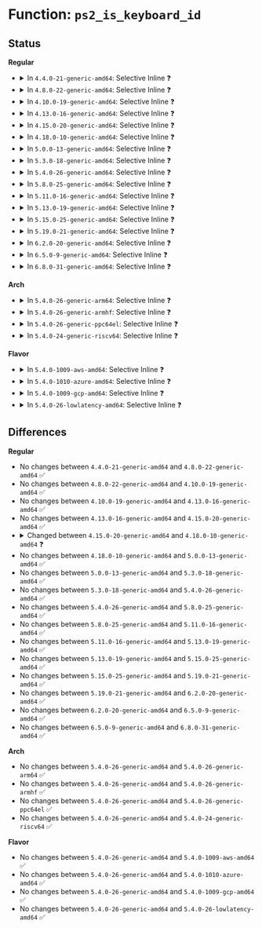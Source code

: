 # Function: <code>ps2_is_keyboard_id</code>

## Status
<b>Regular</b>
<ul>
<li>
<details>
<summary>In <code>4.4.0-21-generic-amd64</code>: Selective Inline ❓</summary>

```c
int ps2_is_keyboard_id(char id_byte)
```

```json
{
  "name": "ps2_is_keyboard_id",
  "collision_type": "Unique Global",
  "inline_type": "Selective",
  "funcs": [
    {
      "addr": 18446744071585554064,
      "name": "ps2_is_keyboard_id",
      "external": true,
      "loc": "drivers/input/serio/libps2.c:107",
      "file": "drivers/input/serio/libps2.c",
      "inline": "not declared, inlined",
      "caller_inline": [
        "drivers/input/serio/libps2.c:__ps2_command"
      ],
      "caller_func": [
        "drivers/input/keyboard/atkbd.c:atkbd_probe"
      ]
    }
  ],
  "symbols": [
    {
      "addr": 18446744071585554064,
      "name": "ps2_is_keyboard_id",
      "section": ".text",
      "bind": "STB_GLOBAL",
      "size": 41
    }
  ]
}
```
</details>
</li>
<li>
<details>
<summary>In <code>4.8.0-22-generic-amd64</code>: Selective Inline ❓</summary>

```c
int ps2_is_keyboard_id(char id_byte)
```

```json
{
  "name": "ps2_is_keyboard_id",
  "collision_type": "Unique Global",
  "inline_type": "Selective",
  "funcs": [
    {
      "addr": 18446744071585950125,
      "name": "ps2_is_keyboard_id",
      "external": true,
      "loc": "drivers/input/serio/libps2.c:105",
      "file": "drivers/input/serio/libps2.c",
      "inline": "not declared, inlined",
      "caller_inline": [
        "drivers/input/serio/libps2.c:__ps2_command"
      ],
      "caller_func": [
        "drivers/input/keyboard/atkbd.c:atkbd_probe"
      ]
    }
  ],
  "symbols": [
    {
      "addr": 18446744071585947920,
      "name": "ps2_is_keyboard_id",
      "section": ".text",
      "bind": "STB_GLOBAL",
      "size": 41
    }
  ]
}
```
</details>
</li>
<li>
<details>
<summary>In <code>4.10.0-19-generic-amd64</code>: Selective Inline ❓</summary>

```c
int ps2_is_keyboard_id(char id_byte)
```

```json
{
  "name": "ps2_is_keyboard_id",
  "collision_type": "Unique Global",
  "inline_type": "Selective",
  "funcs": [
    {
      "addr": 18446744071586138544,
      "name": "ps2_is_keyboard_id",
      "external": true,
      "loc": "drivers/input/serio/libps2.c:105",
      "file": "drivers/input/serio/libps2.c",
      "inline": "not declared, inlined",
      "caller_inline": [
        "drivers/input/serio/libps2.c:__ps2_command"
      ],
      "caller_func": [
        "drivers/input/keyboard/atkbd.c:atkbd_probe"
      ]
    }
  ],
  "symbols": [
    {
      "addr": 18446744071586136368,
      "name": "ps2_is_keyboard_id",
      "section": ".text",
      "bind": "STB_GLOBAL",
      "size": 41
    }
  ]
}
```
</details>
</li>
<li>
<details>
<summary>In <code>4.13.0-16-generic-amd64</code>: Selective Inline ❓</summary>

```c
int ps2_is_keyboard_id(char id_byte)
```

```json
{
  "name": "ps2_is_keyboard_id",
  "collision_type": "Unique Global",
  "inline_type": "Selective",
  "funcs": [
    {
      "addr": 18446744071586227622,
      "name": "ps2_is_keyboard_id",
      "external": true,
      "loc": "drivers/input/serio/libps2.c:105",
      "file": "drivers/input/serio/libps2.c",
      "inline": "not declared, inlined",
      "caller_inline": [
        "drivers/input/serio/libps2.c:__ps2_command"
      ],
      "caller_func": [
        "drivers/input/keyboard/atkbd.c:atkbd_probe"
      ]
    }
  ],
  "symbols": [
    {
      "addr": 18446744071586225296,
      "name": "ps2_is_keyboard_id",
      "section": ".text",
      "bind": "STB_GLOBAL",
      "size": 41
    }
  ]
}
```
</details>
</li>
<li>
<details>
<summary>In <code>4.15.0-20-generic-amd64</code>: Selective Inline ❓</summary>

```c
int ps2_is_keyboard_id(char id_byte)
```

```json
{
  "name": "ps2_is_keyboard_id",
  "collision_type": "Unique Global",
  "inline_type": "Selective",
  "funcs": [
    {
      "addr": 18446744071586690902,
      "name": "ps2_is_keyboard_id",
      "external": true,
      "loc": "drivers/input/serio/libps2.c:105",
      "file": "drivers/input/serio/libps2.c",
      "inline": "not declared, inlined",
      "caller_inline": [
        "drivers/input/serio/libps2.c:__ps2_command"
      ],
      "caller_func": [
        "drivers/input/keyboard/atkbd.c:atkbd_probe"
      ]
    }
  ],
  "symbols": [
    {
      "addr": 18446744071586688576,
      "name": "ps2_is_keyboard_id",
      "section": ".text",
      "bind": "STB_GLOBAL",
      "size": 41
    }
  ]
}
```
</details>
</li>
<li>
<details>
<summary>In <code>4.18.0-10-generic-amd64</code>: Selective Inline ❓</summary>

```c
bool ps2_is_keyboard_id(u8 id_byte)
```

```json
{
  "name": "ps2_is_keyboard_id",
  "collision_type": "Unique Global",
  "inline_type": "Selective",
  "funcs": [
    {
      "addr": 18446744071586956973,
      "name": "ps2_is_keyboard_id",
      "external": true,
      "loc": "drivers/input/serio/libps2.c:153",
      "file": "drivers/input/serio/libps2.c",
      "inline": "not declared, inlined",
      "caller_inline": [
        "drivers/input/serio/libps2.c:__ps2_command"
      ],
      "caller_func": [
        "drivers/input/keyboard/atkbd.c:atkbd_probe"
      ]
    }
  ],
  "symbols": [
    {
      "addr": 18446744071586953968,
      "name": "ps2_is_keyboard_id",
      "section": ".text",
      "bind": "STB_GLOBAL",
      "size": 38
    }
  ]
}
```
</details>
</li>
<li>
<details>
<summary>In <code>5.0.0-13-generic-amd64</code>: Selective Inline ❓</summary>

```c
bool ps2_is_keyboard_id(u8 id_byte)
```

```json
{
  "name": "ps2_is_keyboard_id",
  "collision_type": "Unique Global",
  "inline_type": "Selective",
  "funcs": [
    {
      "addr": 18446744071587117837,
      "name": "ps2_is_keyboard_id",
      "external": true,
      "loc": "drivers/input/serio/libps2.c:153",
      "file": "drivers/input/serio/libps2.c",
      "inline": "not declared, inlined",
      "caller_inline": [
        "drivers/input/serio/libps2.c:__ps2_command"
      ],
      "caller_func": [
        "drivers/input/keyboard/atkbd.c:atkbd_probe"
      ]
    }
  ],
  "symbols": [
    {
      "addr": 18446744071587114832,
      "name": "ps2_is_keyboard_id",
      "section": ".text",
      "bind": "STB_GLOBAL",
      "size": 38
    }
  ]
}
```
</details>
</li>
<li>
<details>
<summary>In <code>5.3.0-18-generic-amd64</code>: Selective Inline ❓</summary>

```c
bool ps2_is_keyboard_id(u8 id_byte)
```

```json
{
  "name": "ps2_is_keyboard_id",
  "collision_type": "Unique Global",
  "inline_type": "Selective",
  "funcs": [
    {
      "addr": 18446744071587382518,
      "name": "ps2_is_keyboard_id",
      "external": true,
      "loc": "drivers/input/serio/libps2.c:149",
      "file": "drivers/input/serio/libps2.c",
      "inline": "not declared, inlined",
      "caller_inline": [
        "drivers/input/serio/libps2.c:__ps2_command"
      ],
      "caller_func": [
        "drivers/input/keyboard/atkbd.c:atkbd_probe"
      ]
    }
  ],
  "symbols": [
    {
      "addr": 18446744071587379408,
      "name": "ps2_is_keyboard_id",
      "section": ".text",
      "bind": "STB_GLOBAL",
      "size": 38
    }
  ]
}
```
</details>
</li>
<li>
<details>
<summary>In <code>5.4.0-26-generic-amd64</code>: Selective Inline ❓</summary>

```c
bool ps2_is_keyboard_id(u8 id_byte)
```

```json
{
  "name": "ps2_is_keyboard_id",
  "collision_type": "Unique Global",
  "inline_type": "Selective",
  "funcs": [
    {
      "addr": 18446744071587584399,
      "name": "ps2_is_keyboard_id",
      "external": true,
      "loc": "drivers/input/serio/libps2.c:149",
      "file": "drivers/input/serio/libps2.c",
      "inline": "not declared, inlined",
      "caller_inline": [
        "drivers/input/serio/libps2.c:__ps2_command"
      ],
      "caller_func": [
        "drivers/input/keyboard/atkbd.c:atkbd_probe"
      ]
    }
  ],
  "symbols": [
    {
      "addr": 18446744071587581328,
      "name": "ps2_is_keyboard_id",
      "section": ".text",
      "bind": "STB_GLOBAL",
      "size": 38
    }
  ]
}
```
</details>
</li>
<li>
<details>
<summary>In <code>5.8.0-25-generic-amd64</code>: Selective Inline ❓</summary>

```c
bool ps2_is_keyboard_id(u8 id_byte)
```

```json
{
  "name": "ps2_is_keyboard_id",
  "collision_type": "Unique Global",
  "inline_type": "Selective",
  "funcs": [
    {
      "addr": 18446744071588445871,
      "name": "ps2_is_keyboard_id",
      "external": true,
      "loc": "drivers/input/serio/libps2.c:149",
      "file": "drivers/input/serio/libps2.c",
      "inline": "not declared, inlined",
      "caller_inline": [
        "drivers/input/serio/libps2.c:__ps2_command"
      ],
      "caller_func": [
        "drivers/input/keyboard/atkbd.c:atkbd_probe"
      ]
    }
  ],
  "symbols": [
    {
      "addr": 18446744071588442784,
      "name": "ps2_is_keyboard_id",
      "section": ".text",
      "bind": "STB_GLOBAL",
      "size": 38
    }
  ]
}
```
</details>
</li>
<li>
<details>
<summary>In <code>5.11.0-16-generic-amd64</code>: Selective Inline ❓</summary>

```c
bool ps2_is_keyboard_id(u8 id_byte)
```

```json
{
  "name": "ps2_is_keyboard_id",
  "collision_type": "Unique Global",
  "inline_type": "Selective",
  "funcs": [
    {
      "addr": 18446744071588475839,
      "name": "ps2_is_keyboard_id",
      "external": true,
      "loc": "drivers/input/serio/libps2.c:149",
      "file": "drivers/input/serio/libps2.c",
      "inline": "not declared, inlined",
      "caller_inline": [
        "drivers/input/serio/libps2.c:__ps2_command"
      ],
      "caller_func": [
        "drivers/input/keyboard/atkbd.c:atkbd_probe"
      ]
    }
  ],
  "symbols": [
    {
      "addr": 18446744071588472768,
      "name": "ps2_is_keyboard_id",
      "section": ".text",
      "bind": "STB_GLOBAL",
      "size": 38
    }
  ]
}
```
</details>
</li>
<li>
<details>
<summary>In <code>5.13.0-19-generic-amd64</code>: Selective Inline ❓</summary>

```c
bool ps2_is_keyboard_id(u8 id_byte)
```

```json
{
  "name": "ps2_is_keyboard_id",
  "collision_type": "Unique Global",
  "inline_type": "Selective",
  "funcs": [
    {
      "addr": 18446744071588357956,
      "name": "ps2_is_keyboard_id",
      "external": true,
      "loc": "drivers/input/serio/libps2.c:149",
      "file": "drivers/input/serio/libps2.c",
      "inline": "not declared, inlined",
      "caller_inline": [
        "drivers/input/serio/libps2.c:__ps2_command"
      ],
      "caller_func": [
        "drivers/input/keyboard/atkbd.c:atkbd_probe"
      ]
    }
  ],
  "symbols": [
    {
      "addr": 18446744071588354976,
      "name": "ps2_is_keyboard_id",
      "section": ".text",
      "bind": "STB_GLOBAL",
      "size": 38
    }
  ]
}
```
</details>
</li>
<li>
<details>
<summary>In <code>5.15.0-25-generic-amd64</code>: Selective Inline ❓</summary>

```c
bool ps2_is_keyboard_id(u8 id_byte)
```

```json
{
  "name": "ps2_is_keyboard_id",
  "collision_type": "Unique Global",
  "inline_type": "Selective",
  "funcs": [
    {
      "addr": 18446744071589021494,
      "name": "ps2_is_keyboard_id",
      "external": true,
      "loc": "drivers/input/serio/libps2.c:149",
      "file": "drivers/input/serio/libps2.c",
      "inline": "not declared, inlined",
      "caller_inline": [
        "drivers/input/serio/libps2.c:__ps2_command"
      ],
      "caller_func": [
        "drivers/input/keyboard/atkbd.c:atkbd_probe"
      ]
    }
  ],
  "symbols": [
    {
      "addr": 18446744071589018400,
      "name": "ps2_is_keyboard_id",
      "section": ".text",
      "bind": "STB_GLOBAL",
      "size": 38
    }
  ]
}
```
</details>
</li>
<li>
<details>
<summary>In <code>5.19.0-21-generic-amd64</code>: Selective Inline ❓</summary>

```c
bool ps2_is_keyboard_id(u8 id_byte)
```

```json
{
  "name": "ps2_is_keyboard_id",
  "collision_type": "Unique Global",
  "inline_type": "Selective",
  "funcs": [
    {
      "addr": 18446744071590458845,
      "name": "ps2_is_keyboard_id",
      "external": true,
      "loc": "drivers/input/serio/libps2.c:149",
      "file": "drivers/input/serio/libps2.c",
      "inline": "not declared, inlined",
      "caller_inline": [
        "drivers/input/serio/libps2.c:__ps2_command"
      ],
      "caller_func": [
        "drivers/input/keyboard/atkbd.c:atkbd_probe"
      ]
    }
  ],
  "symbols": [
    {
      "addr": 18446744071590457488,
      "name": "ps2_is_keyboard_id",
      "section": ".text",
      "bind": "STB_GLOBAL",
      "size": 48
    }
  ]
}
```
</details>
</li>
<li>
<details>
<summary>In <code>6.2.0-20-generic-amd64</code>: Selective Inline ❓</summary>

```c
bool ps2_is_keyboard_id(u8 id_byte)
```

```json
{
  "name": "ps2_is_keyboard_id",
  "collision_type": "Unique Global",
  "inline_type": "Selective",
  "funcs": [
    {
      "addr": 18446744071592101133,
      "name": "ps2_is_keyboard_id",
      "external": true,
      "loc": "drivers/input/serio/libps2.c:150",
      "file": "drivers/input/serio/libps2.c",
      "inline": "not declared, inlined",
      "caller_inline": [
        "drivers/input/serio/libps2.c:__ps2_command"
      ],
      "caller_func": [
        "drivers/input/keyboard/atkbd.c:atkbd_probe"
      ]
    }
  ],
  "symbols": [
    {
      "addr": 18446744071592099760,
      "name": "ps2_is_keyboard_id",
      "section": ".text",
      "bind": "STB_GLOBAL",
      "size": 48
    }
  ]
}
```
</details>
</li>
<li>
<details>
<summary>In <code>6.5.0-9-generic-amd64</code>: Selective Inline ❓</summary>

```c
bool ps2_is_keyboard_id(u8 id_byte)
```

```json
{
  "name": "ps2_is_keyboard_id",
  "collision_type": "Unique Global",
  "inline_type": "Selective",
  "funcs": [
    {
      "addr": 18446744071592524872,
      "name": "ps2_is_keyboard_id",
      "external": true,
      "loc": "drivers/input/serio/libps2.c:183",
      "file": "drivers/input/serio/libps2.c",
      "inline": "not declared, inlined",
      "caller_inline": [
        "drivers/input/serio/libps2.c:__ps2_command"
      ],
      "caller_func": [
        "drivers/input/keyboard/atkbd.c:atkbd_probe"
      ]
    }
  ],
  "symbols": [
    {
      "addr": 18446744071592523408,
      "name": "ps2_is_keyboard_id",
      "section": ".text",
      "bind": "STB_GLOBAL",
      "size": 48
    }
  ]
}
```
</details>
</li>
<li>
<details>
<summary>In <code>6.8.0-31-generic-amd64</code>: Selective Inline ❓</summary>

```c
bool ps2_is_keyboard_id(u8 id_byte)
```

```json
{
  "name": "ps2_is_keyboard_id",
  "collision_type": "Unique Global",
  "inline_type": "Selective",
  "funcs": [
    {
      "addr": 18446744071593269464,
      "name": "ps2_is_keyboard_id",
      "external": true,
      "loc": "drivers/input/serio/libps2.c:183",
      "file": "drivers/input/serio/libps2.c",
      "inline": "not declared, inlined",
      "caller_inline": [
        "drivers/input/serio/libps2.c:__ps2_command"
      ],
      "caller_func": [
        "drivers/input/keyboard/atkbd.c:atkbd_probe"
      ]
    }
  ],
  "symbols": [
    {
      "addr": 18446744071593268000,
      "name": "ps2_is_keyboard_id",
      "section": ".text",
      "bind": "STB_GLOBAL",
      "size": 48
    }
  ]
}
```
</details>
</li>
</ul>
<b>Arch</b>
<ul>
<li>
<details>
<summary>In <code>5.4.0-26-generic-arm64</code>: Selective Inline ❓</summary>

```c
bool ps2_is_keyboard_id(u8 id_byte)
```

```json
{
  "name": "ps2_is_keyboard_id",
  "collision_type": "Unique Global",
  "inline_type": "Selective",
  "funcs": [
    {
      "addr": 18446603336500725596,
      "name": "ps2_is_keyboard_id",
      "external": true,
      "loc": "drivers/input/serio/libps2.c:149",
      "file": "drivers/input/serio/libps2.c",
      "inline": "not declared, inlined",
      "caller_inline": [
        "drivers/input/serio/libps2.c:__ps2_command"
      ],
      "caller_func": [
        "drivers/input/keyboard/atkbd.c:atkbd_probe"
      ]
    }
  ],
  "symbols": [
    {
      "addr": 18446603336500722120,
      "name": "ps2_is_keyboard_id",
      "section": ".text",
      "bind": "STB_GLOBAL",
      "size": 64
    }
  ]
}
```
</details>
</li>
<li>
<details>
<summary>In <code>5.4.0-26-generic-armhf</code>: Selective Inline ❓</summary>

```c
bool ps2_is_keyboard_id(u8 id_byte)
```

```json
{
  "name": "ps2_is_keyboard_id",
  "collision_type": "Unique Global",
  "inline_type": "Selective",
  "funcs": [
    {
      "addr": 3233247904,
      "name": "ps2_is_keyboard_id",
      "external": true,
      "loc": "drivers/input/serio/libps2.c:149",
      "file": "drivers/input/serio/libps2.c",
      "inline": "not declared, inlined",
      "caller_inline": [
        "drivers/input/serio/libps2.c:__ps2_command"
      ],
      "caller_func": [
        "drivers/input/keyboard/atkbd.c:atkbd_probe"
      ]
    }
  ],
  "symbols": [
    {
      "addr": 3233246676,
      "name": "ps2_is_keyboard_id",
      "section": ".text",
      "bind": "STB_GLOBAL",
      "size": 52
    }
  ]
}
```
</details>
</li>
<li>
<details>
<summary>In <code>5.4.0-26-generic-ppc64el</code>: Selective Inline ❓</summary>

```c
bool ps2_is_keyboard_id(u8 id_byte)
```

```json
{
  "name": "ps2_is_keyboard_id",
  "collision_type": "Unique Global",
  "inline_type": "Selective",
  "funcs": [
    {
      "addr": 13835058055294170376,
      "name": "ps2_is_keyboard_id",
      "external": true,
      "loc": "drivers/input/serio/libps2.c:149",
      "file": "drivers/input/serio/libps2.c",
      "inline": "not declared, inlined",
      "caller_inline": [
        "drivers/input/serio/libps2.c:__ps2_command"
      ],
      "caller_func": [
        "drivers/input/keyboard/atkbd.c:atkbd_probe"
      ]
    }
  ],
  "symbols": [
    {
      "addr": 13835058055294166176,
      "name": "ps2_is_keyboard_id",
      "section": ".text",
      "bind": "STB_GLOBAL",
      "size": 76
    }
  ]
}
```
</details>
</li>
<li>
<details>
<summary>In <code>5.4.0-24-generic-riscv64</code>: Selective Inline ❓</summary>

```c
bool ps2_is_keyboard_id(u8 id_byte)
```

```json
{
  "name": "ps2_is_keyboard_id",
  "collision_type": "Unique Global",
  "inline_type": "Selective",
  "funcs": [
    {
      "addr": 18446743936277571438,
      "name": "ps2_is_keyboard_id",
      "external": true,
      "loc": "drivers/input/serio/libps2.c:149",
      "file": "drivers/input/serio/libps2.c",
      "inline": "not declared, inlined",
      "caller_inline": [
        "drivers/input/serio/libps2.c:__ps2_command"
      ],
      "caller_func": [
        "drivers/input/keyboard/atkbd.c:atkbd_probe"
      ]
    }
  ],
  "symbols": [
    {
      "addr": 18446743936277568642,
      "name": "ps2_is_keyboard_id",
      "section": ".text",
      "bind": "STB_GLOBAL",
      "size": 56
    }
  ]
}
```
</details>
</li>
</ul>
<b>Flavor</b>
<ul>
<li>
<details>
<summary>In <code>5.4.0-1009-aws-amd64</code>: Selective Inline ❓</summary>

```c
bool ps2_is_keyboard_id(u8 id_byte)
```

```json
{
  "name": "ps2_is_keyboard_id",
  "collision_type": "Unique Global",
  "inline_type": "Selective",
  "funcs": [
    {
      "addr": 18446744071587277215,
      "name": "ps2_is_keyboard_id",
      "external": true,
      "loc": "drivers/input/serio/libps2.c:149",
      "file": "drivers/input/serio/libps2.c",
      "inline": "not declared, inlined",
      "caller_inline": [
        "drivers/input/serio/libps2.c:__ps2_command"
      ],
      "caller_func": [
        "drivers/input/keyboard/atkbd.c:atkbd_probe"
      ]
    }
  ],
  "symbols": [
    {
      "addr": 18446744071587274144,
      "name": "ps2_is_keyboard_id",
      "section": ".text",
      "bind": "STB_GLOBAL",
      "size": 38
    }
  ]
}
```
</details>
</li>
<li>
<details>
<summary>In <code>5.4.0-1010-azure-amd64</code>: Selective Inline ❓</summary>

```c
bool ps2_is_keyboard_id(u8 id_byte)
```

```json
{
  "name": "ps2_is_keyboard_id",
  "collision_type": "Unique Global",
  "inline_type": "Selective",
  "funcs": [
    {
      "addr": 18446744071587045667,
      "name": "ps2_is_keyboard_id",
      "external": true,
      "loc": "drivers/input/serio/libps2.c:149",
      "file": "drivers/input/serio/libps2.c",
      "inline": "not declared, inlined",
      "caller_inline": [
        "drivers/input/serio/libps2.c:__ps2_command"
      ],
      "caller_func": [
        "drivers/input/keyboard/atkbd.c:atkbd_probe"
      ]
    }
  ],
  "symbols": [
    {
      "addr": 18446744071587042624,
      "name": "ps2_is_keyboard_id",
      "section": ".text",
      "bind": "STB_GLOBAL",
      "size": 38
    }
  ]
}
```
</details>
</li>
<li>
<details>
<summary>In <code>5.4.0-1009-gcp-amd64</code>: Selective Inline ❓</summary>

```c
bool ps2_is_keyboard_id(u8 id_byte)
```

```json
{
  "name": "ps2_is_keyboard_id",
  "collision_type": "Unique Global",
  "inline_type": "Selective",
  "funcs": [
    {
      "addr": 18446744071587535647,
      "name": "ps2_is_keyboard_id",
      "external": true,
      "loc": "drivers/input/serio/libps2.c:149",
      "file": "drivers/input/serio/libps2.c",
      "inline": "not declared, inlined",
      "caller_inline": [
        "drivers/input/serio/libps2.c:__ps2_command"
      ],
      "caller_func": [
        "drivers/input/keyboard/atkbd.c:atkbd_probe"
      ]
    }
  ],
  "symbols": [
    {
      "addr": 18446744071587532576,
      "name": "ps2_is_keyboard_id",
      "section": ".text",
      "bind": "STB_GLOBAL",
      "size": 38
    }
  ]
}
```
</details>
</li>
<li>
<details>
<summary>In <code>5.4.0-26-lowlatency-amd64</code>: Selective Inline ❓</summary>

```c
bool ps2_is_keyboard_id(u8 id_byte)
```

```json
{
  "name": "ps2_is_keyboard_id",
  "collision_type": "Unique Global",
  "inline_type": "Selective",
  "funcs": [
    {
      "addr": 18446744071587645985,
      "name": "ps2_is_keyboard_id",
      "external": true,
      "loc": "drivers/input/serio/libps2.c:149",
      "file": "drivers/input/serio/libps2.c",
      "inline": "not declared, inlined",
      "caller_inline": [
        "drivers/input/serio/libps2.c:__ps2_command"
      ],
      "caller_func": [
        "drivers/input/keyboard/atkbd.c:atkbd_probe"
      ]
    }
  ],
  "symbols": [
    {
      "addr": 18446744071587644704,
      "name": "ps2_is_keyboard_id",
      "section": ".text",
      "bind": "STB_GLOBAL",
      "size": 38
    }
  ]
}
```
</details>
</li>
</ul>

## Differences
<b>Regular</b>
<ul>
<li>
No changes between <code>4.4.0-21-generic-amd64</code> and <code>4.8.0-22-generic-amd64</code> ✅
</li>
<li>
No changes between <code>4.8.0-22-generic-amd64</code> and <code>4.10.0-19-generic-amd64</code> ✅
</li>
<li>
No changes between <code>4.10.0-19-generic-amd64</code> and <code>4.13.0-16-generic-amd64</code> ✅
</li>
<li>
No changes between <code>4.13.0-16-generic-amd64</code> and <code>4.15.0-20-generic-amd64</code> ✅
</li>
<li>
<details>
<summary>Changed between <code>4.15.0-20-generic-amd64</code> and <code>4.18.0-10-generic-amd64</code> ❓</summary>
<ul>
<li>
<b>Param type changed. </b>
<code>char id_byte</code> ➡️ <code>u8 id_byte</code>
</li>
<li>
<b>Return type changed. </b>
<code>int</code> ➡️ <code>bool</code>
</li>
</ul>
</details>
</li>
<li>
No changes between <code>4.18.0-10-generic-amd64</code> and <code>5.0.0-13-generic-amd64</code> ✅
</li>
<li>
No changes between <code>5.0.0-13-generic-amd64</code> and <code>5.3.0-18-generic-amd64</code> ✅
</li>
<li>
No changes between <code>5.3.0-18-generic-amd64</code> and <code>5.4.0-26-generic-amd64</code> ✅
</li>
<li>
No changes between <code>5.4.0-26-generic-amd64</code> and <code>5.8.0-25-generic-amd64</code> ✅
</li>
<li>
No changes between <code>5.8.0-25-generic-amd64</code> and <code>5.11.0-16-generic-amd64</code> ✅
</li>
<li>
No changes between <code>5.11.0-16-generic-amd64</code> and <code>5.13.0-19-generic-amd64</code> ✅
</li>
<li>
No changes between <code>5.13.0-19-generic-amd64</code> and <code>5.15.0-25-generic-amd64</code> ✅
</li>
<li>
No changes between <code>5.15.0-25-generic-amd64</code> and <code>5.19.0-21-generic-amd64</code> ✅
</li>
<li>
No changes between <code>5.19.0-21-generic-amd64</code> and <code>6.2.0-20-generic-amd64</code> ✅
</li>
<li>
No changes between <code>6.2.0-20-generic-amd64</code> and <code>6.5.0-9-generic-amd64</code> ✅
</li>
<li>
No changes between <code>6.5.0-9-generic-amd64</code> and <code>6.8.0-31-generic-amd64</code> ✅
</li>
</ul>
<b>Arch</b>
<ul>
<li>
No changes between <code>5.4.0-26-generic-amd64</code> and <code>5.4.0-26-generic-arm64</code> ✅
</li>
<li>
No changes between <code>5.4.0-26-generic-amd64</code> and <code>5.4.0-26-generic-armhf</code> ✅
</li>
<li>
No changes between <code>5.4.0-26-generic-amd64</code> and <code>5.4.0-26-generic-ppc64el</code> ✅
</li>
<li>
No changes between <code>5.4.0-26-generic-amd64</code> and <code>5.4.0-24-generic-riscv64</code> ✅
</li>
</ul>
<b>Flavor</b>
<ul>
<li>
No changes between <code>5.4.0-26-generic-amd64</code> and <code>5.4.0-1009-aws-amd64</code> ✅
</li>
<li>
No changes between <code>5.4.0-26-generic-amd64</code> and <code>5.4.0-1010-azure-amd64</code> ✅
</li>
<li>
No changes between <code>5.4.0-26-generic-amd64</code> and <code>5.4.0-1009-gcp-amd64</code> ✅
</li>
<li>
No changes between <code>5.4.0-26-generic-amd64</code> and <code>5.4.0-26-lowlatency-amd64</code> ✅
</li>
</ul>

